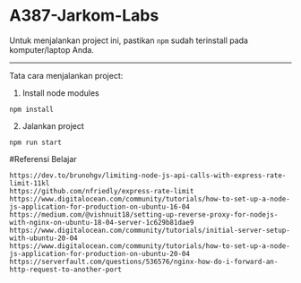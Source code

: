 # A387-Jarkom-Labs

Untuk menjalankan project ini, pastikan `npm` sudah terinstall pada komputer/laptop Anda.

---

Tata cara menjalankan project:

1. Install node modules

```
npm install
```

2. Jalankan project

```
npm run start
```

#Referensi Belajar
```
https://dev.to/brunohgv/limiting-node-js-api-calls-with-express-rate-limit-11kl
https://github.com/nfriedly/express-rate-limit
https://www.digitalocean.com/community/tutorials/how-to-set-up-a-node-js-application-for-production-on-ubuntu-16-04
https://medium.com/@vishnuit18/setting-up-reverse-proxy-for-nodejs-with-nginx-on-ubuntu-18-04-server-1c629b81dae9
https://www.digitalocean.com/community/tutorials/initial-server-setup-with-ubuntu-20-04
https://www.digitalocean.com/community/tutorials/how-to-set-up-a-node-js-application-for-production-on-ubuntu-20-04
https://serverfault.com/questions/536576/nginx-how-do-i-forward-an-http-request-to-another-port
```